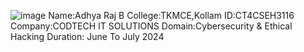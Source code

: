 ![image](https://github.com/user-attachments/assets/592907ee-27e2-488f-bd2d-8b9fdc2464ec)
Name:Adhya Raj B
College:TKMCE,Kollam
ID:CT4CSEH3116
Company:CODTECH IT SOLUTIONS
Domain:Cybersecurity & Ethical Hacking
Duration: June To July 2024
